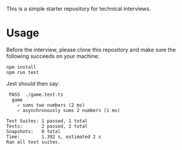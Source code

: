 This is a simple starter repository for technical interviews.

# Usage

Before the interview, please clone this repository and make sure the following succeeds on your machine:

```
npm install
npm run test
```

Jest should then say:

```
 PASS  ./game.test.ts
  game
    ✓ sums two numbers (2 ms)
    ✓ asynchronously sums 2 numbers (1 ms)

Test Suites: 1 passed, 1 total
Tests:       2 passed, 2 total
Snapshots:   0 total
Time:        1.392 s, estimated 2 s
Ran all test suites.
```